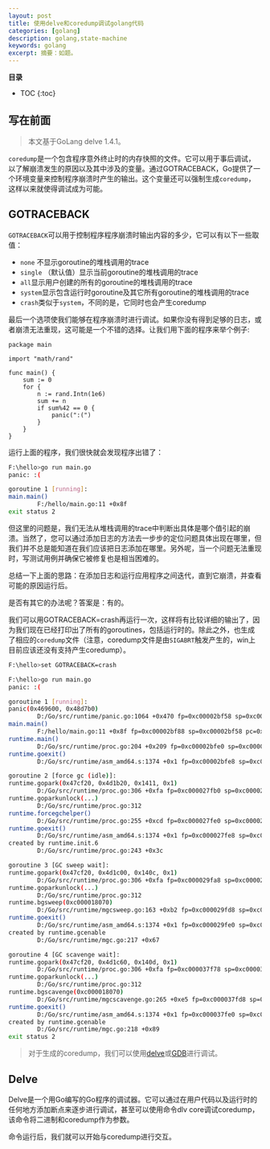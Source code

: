 ```yaml
---
layout: post 
title: 使用delve和coredump调试golang代码
categories: [golang]
description: golang,state-machine
keywords: golang
excerpt: 摘要：如题。
---
```



**目录**

* TOC
{:toc}


## 写在前面

> 本文基于GoLang delve 1.4.1。

`coredump`是一个包含程序意外终止时的内存快照的文件。它可以用于事后调试，以了解崩溃发生的原因以及其中涉及的变量。通过GOTRACEBACK，Go提供了一个环境变量来控制程序崩溃时产生的输出。这个变量还可以强制生成`coredump`，这样以来就使得调试成为可能。

## GOTRACEBACK

`GOTRACEBACK`可以用于控制程序程序崩溃时输出内容的多少，它可以有以下一些取值：

- `none` 不显示goroutine的堆栈调用的trace
- `single` （默认值）显示当前goroutine的堆栈调用的trace
- `all`显示用户创建的所有的goroutine的堆栈调用的trace
- `system`显示包含运行时goroutine及其它所有goroutine的堆栈调用的trace
- `crash`类似于`system`，不同的是，它同时也会产生coredump

最后一个选项使我们能够在程序崩溃时进行调试。如果你没有得到足够的日志，或者崩溃无法重现，这可能是一个不错的选择。让我们用下面的程序来举个例子:

```golang
package main

import "math/rand"

func main() {
	sum := 0
	for {
		n := rand.Intn(1e6)
		sum += n
		if sum%42 == 0 {
			panic(":(")
		}
	}
}
```

运行上面的程序，我们很快就会发现程序出错了：

```bash
F:\hello>go run main.go
panic: :(

goroutine 1 [running]:
main.main()
        F:/hello/main.go:11 +0x8f
exit status 2
```

但这里的问题是，我们无法从堆栈调用的trace中判断出具体是哪个值引起的崩溃。当然了，您可以通过添加日志的方法去一步步的定位问题具体出现在哪里，但我们并不总是能知道在我们应该把日志添加在哪里。另外呢，当一个问题无法重现时，写测试用例并确保它被修复也是相当困难的。

总结一下上面的思路：在添加日志和运行应用程序之间迭代，直到它崩溃，并查看可能的原因运行后。

是否有其它的办法呢？答案是：有的。

我们可以用GOTRACEBACK=crash再运行一次，这样将有比较详细的输出了，因为我们现在已经打印出了所有的goroutines，包括运行时的。除此之外，也生成了相应的`coredump`文件（注意，coredump文件是由`SIGABRT`触发产生的，win上目前应该还没有支持产生coredump）。

```bash
F:\hello>set GOTRACEBACK=crash

F:\hello>go run main.go
panic: :(

goroutine 1 [running]:
panic(0x469600, 0x48d7b0)
        D:/Go/src/runtime/panic.go:1064 +0x470 fp=0xc00002bf58 sp=0xc00002bea0 pc=0x42fd90
main.main()
        F:/hello/main.go:11 +0x8f fp=0xc00002bf88 sp=0xc00002bf58 pc=0x461d8f
runtime.main()
        D:/Go/src/runtime/proc.go:204 +0x209 fp=0xc00002bfe0 sp=0xc00002bf88 pc=0x432929
runtime.goexit()
        D:/Go/src/runtime/asm_amd64.s:1374 +0x1 fp=0xc00002bfe8 sp=0xc00002bfe0 pc=0x45abc1

goroutine 2 [force gc (idle)]:
runtime.gopark(0x47cf20, 0x4d1b20, 0x1411, 0x1)
        D:/Go/src/runtime/proc.go:306 +0xfa fp=0xc000027fb0 sp=0xc000027f90 pc=0x432cfa
runtime.goparkunlock(...)
        D:/Go/src/runtime/proc.go:312
runtime.forcegchelper()
        D:/Go/src/runtime/proc.go:255 +0xcd fp=0xc000027fe0 sp=0xc000027fb0 pc=0x432b8d
runtime.goexit()
        D:/Go/src/runtime/asm_amd64.s:1374 +0x1 fp=0xc000027fe8 sp=0xc000027fe0 pc=0x45abc1
created by runtime.init.6
        D:/Go/src/runtime/proc.go:243 +0x3c

goroutine 3 [GC sweep wait]:
runtime.gopark(0x47cf20, 0x4d1c00, 0x140c, 0x1)
        D:/Go/src/runtime/proc.go:306 +0xfa fp=0xc000029fa8 sp=0xc000029f88 pc=0x432cfa
runtime.goparkunlock(...)
        D:/Go/src/runtime/proc.go:312
runtime.bgsweep(0xc000018070)
        D:/Go/src/runtime/mgcsweep.go:163 +0xb2 fp=0xc000029fd8 sp=0xc000029fa8 pc=0x41e132
runtime.goexit()
        D:/Go/src/runtime/asm_amd64.s:1374 +0x1 fp=0xc000029fe0 sp=0xc000029fd8 pc=0x45abc1
created by runtime.gcenable
        D:/Go/src/runtime/mgc.go:217 +0x67

goroutine 4 [GC scavenge wait]:
runtime.gopark(0x47cf20, 0x4d1c60, 0x140d, 0x1)
        D:/Go/src/runtime/proc.go:306 +0xfa fp=0xc000037f78 sp=0xc000037f58 pc=0x432cfa
runtime.goparkunlock(...)
        D:/Go/src/runtime/proc.go:312
runtime.bgscavenge(0xc000018070)
        D:/Go/src/runtime/mgcscavenge.go:265 +0xe5 fp=0xc000037fd8 sp=0xc000037f78 pc=0x41c105
runtime.goexit()
        D:/Go/src/runtime/asm_amd64.s:1374 +0x1 fp=0xc000037fe0 sp=0xc000037fd8 pc=0x45abc1
created by runtime.gcenable
        D:/Go/src/runtime/mgc.go:218 +0x89
exit status 2
```

> 对于生成的coredump，我们可以使用[delve](https://github.com/go-delve/delve)或[GDB](https://www.gnu.org/software/gdb/)进行调试。

## Delve

Delve是一个用Go编写的Go程序的调试器。它可以通过在用户代码以及运行时的任何地方添加断点来逐步进行调试，甚至可以使用命令dlv core调试coredump，该命令将二进制和coredump作为参数。

命令运行后，我们就可以开始与coredump进行交互。


